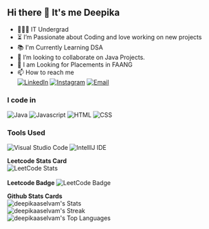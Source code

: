 <!---
deepikaaselvam/deepikaaselvam is a ✨ special ✨ repository because its `README.md` (this file) appears on your GitHub profile.
You can click the Preview link to take a look at your changes.
--->
## Hi there 👋 It's me Deepika

- 👩🏻‍💻 IT Undergrad
- ⏳ I’m Passionate about Coding and love working on new projects<br>
- 📚 I'm Currently Learning DSA <br>
- 👯 I’m looking to collaborate on Java Projects.
- 🤔   I am Looking for Placements in FAANG
- 📫 How to reach me
<br />[![LinkedIn](https://img.shields.io/badge/LinkedIn-0077B5?style=for-the-badge&logo=linkedin&logoColor=white)](https://www.linkedin.com/in/deepika-s-35a61b258/)  [![Instagram](https://img.shields.io/badge/Instagram-E4405F?style=for-the-badge&logo=instagram&logoColor=white)](https://www.instagram.com/deepzzzz._.s/)  [![Email](https://img.shields.io/badge/Email-D14836?style=for-the-badge&logo=gmail&logoColor=white)](mailto:deepikaselvam.16@gmail.com)

### I code in
![Java](https://img.icons8.com/color/48/000000/java-coffee-cup-logo.png) 
![Javascript](https://img.icons8.com/fluency/48/javascript.png)
![HTML](https://img.icons8.com/color/48/000000/html-5.png)
 ![CSS](https://img.icons8.com/color/48/000000/css3.png)

### Tools Used
![Visual Studio Code](https://img.icons8.com/color/48/visual-studio--v2.png)
![IntellIJ IDE](https://img.icons8.com/color/48/intellij-idea.png)

**Leetcode Stats Card**
<br>
![LeetCode Stats](https://leetcode.card.workers.dev/Deepika_Selvam?theme=dark&font=baloo&extension=null)
<br>
<br>
**Leetcode Badge**
![LeetCode Badge](https://img.shields.io/badge/dynamic/json?color=success&label=LeetCode&query=totalSolved&url=https://leetcode-stats-api.herokuapp.com/Deepika_Selvam)


**Github Stats Cards**
<br>
![deepikaaselvam's Stats](https://github-readme-stats.vercel.app/api?username=deepikaaselvam&theme=vue-dark&show_icons=true&hide_border=true&count_private=true)
<br>
![deepikaaselvam's Streak](https://github-readme-streak-stats.herokuapp.com/?user=deepikaaselvam&theme=vue-dark&hide_border=true)
<br>
![deepikaaselvam's Top Languages](https://github-readme-stats.vercel.app/api/top-langs/?username=deepikaaselvam&theme=vue-dark&show_icons=true&hide_border=true&layout=compact)
